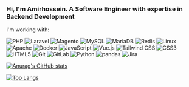 ### Hi, I'm Amirhossein. A Software Engineer with expertise in Backend Development

I'm working with:

![PHP](https://img.shields.io/static/v1?style=for-the-badge&message=PHP&color=777BB4&logo=PHP&logoColor=FFFFFF&label=)
![Laravel](https://img.shields.io/static/v1?style=for-the-badge&message=Laravel&color=FF2D20&logo=Laravel&logoColor=FFFFFF&label=)
![Magento](https://img.shields.io/static/v1?style=for-the-badge&message=Magento&color=EE672F&logo=Magento&logoColor=FFFFFF&label=)
![MySQL](https://img.shields.io/static/v1?style=for-the-badge&message=MySQL&color=4479A1&logo=MySQL&logoColor=FFFFFF&label=)
![MariaDB](https://img.shields.io/static/v1?style=for-the-badge&message=MariaDB&color=003545&logo=MariaDB&logoColor=FFFFFF&label=)
![Redis](https://img.shields.io/static/v1?style=for-the-badge&message=Redis&color=DC382D&logo=Redis&logoColor=FFFFFF&label=)
![Linux](https://img.shields.io/static/v1?style=for-the-badge&message=Linux&color=222222&logo=Linux&logoColor=FCC624&label=)
![Apache](https://img.shields.io/static/v1?style=for-the-badge&message=Apache&color=D22128&logo=Apache&logoColor=FFFFFF&label=)
![Docker](https://img.shields.io/static/v1?style=for-the-badge&message=Docker&color=2496ED&logo=Docker&logoColor=FFFFFF&label=)
![JavaScript](https://img.shields.io/static/v1?style=for-the-badge&message=JavaScript&color=222222&logo=JavaScript&logoColor=F7DF1E&label=)
![Vue.js](https://img.shields.io/static/v1?style=for-the-badge&message=Vue.js&color=222222&logo=Vue.js&logoColor=4FC08D&label=)
![Tailwind CSS](https://img.shields.io/static/v1?style=for-the-badge&message=Tailwind+CSS&color=222222&logo=Tailwind+CSS&logoColor=06B6D4&label=)
![CSS3](https://img.shields.io/static/v1?style=for-the-badge&message=CSS3&color=1572B6&logo=CSS3&logoColor=FFFFFF&label=)
![HTML5](https://img.shields.io/static/v1?style=for-the-badge&message=HTML5&color=E34F26&logo=HTML5&logoColor=FFFFFF&label=)
![Git](https://img.shields.io/static/v1?style=for-the-badge&message=Git&color=F05032&logo=Git&logoColor=FFFFFF&label=)
![GitLab](https://img.shields.io/static/v1?style=for-the-badge&message=GitLab&color=FC6D26&logo=GitLab&logoColor=FFFFFF&label=)
![Python](https://img.shields.io/static/v1?style=for-the-badge&message=Python&color=3776AB&logo=Python&logoColor=FFFFFF&label=)
![pandas](https://img.shields.io/static/v1?style=for-the-badge&message=pandas&color=150458&logo=pandas&logoColor=FFFFFF&label=)
![Jira](https://img.shields.io/static/v1?style=for-the-badge&message=Jira&color=0052CC&logo=Jira&logoColor=FFFFFF&label=)


[![Anurag's GitHub stats](https://github-readme-stats.vercel.app/api?username=amooati&show_icons=true&theme=radical)](https://github.com/anuraghazra/github-readme-stats) 

[![Top Langs](https://github-readme-stats.vercel.app/api/top-langs/?username=amooati&langs_count=8&layout=compact)](https://github.com/anuraghazra/github-readme-stats)

<!--

Contributions:

[bagisto/bagisto](https://github.com/bagisto/bagisto/pulls?q=is%3Apr+author%3AAmooAti+)

[googleapis/google-api-php-client](https://github.com/googleapis/google-api-php-client/pulls?q=is%3Apr+author%3AAmooAti+)

[filamentphp/filament](https://github.com/filamentphp/filament/pulls?q=is%3Apr+author%3AAmooAti+)

[ZoneMinder/zoneminder](https://github.com/ZoneMinder/zoneminder/pulls?q=is%3Apr+author%3AAmooAti+)

[Hi-Folks/statistics](https://github.com/Hi-Folks/statistics/pulls?q=is%3Apr+author%3AAmooAti+)

[bagisto/bagisto-docs](https://github.com/bagisto/bagisto-docs/pulls?q=is%3Apr+author%3AAmooAti+)

[mosesdinakaran/magento-log](https://github.com/mosesdinakaran/magento-log/pulls?q=is%3Apr+author%3AAmooAti+)

[symfony/symfony](https://github.com/symfony/symfony/pulls?q=is%3Apr+author%3AAmooAti+)

[orchidsoftware/platform](https://github.com/orchidsoftware/platform/pulls?q=is%3Apr+author%3AAmooAti+)

[bagisto-europe/bagisto-pickup](https://github.com/bagisto-europe/bagisto-pickup/pulls?q=is%3Apr+author%3AAmooAti+)

**AmooAti/AmooAti** is a ✨ _special_ ✨ repository because its `README.md` (this file) appears on your GitHub profile.

Here are some ideas to get you started:

- 🔭 I’m currently working on ...
- 🌱 I’m currently learning ...
- 👯 I’m looking to collaborate on ...                        
- 🤔 I’m looking for help with ...
- 💬 Ask me about ...
- 📫 How to reach me: ...
- 😄 Pronouns: ...
- ⚡ Fun fact: ...
-->
